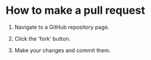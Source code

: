 # How to make a pull request

1. Navigate to a GitHub repository page.

2. Click the 'fork' button.

3. Make your changes and commit them.
